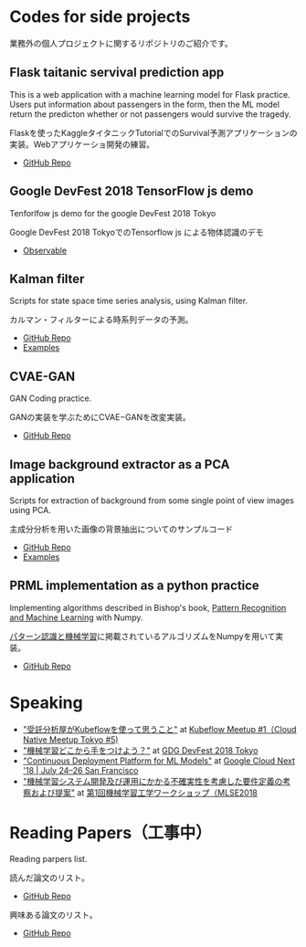 # Codes for side projects
業務外の個人プロジェクトに関するリポジトリのご紹介です。

## Flask taitanic servival prediction app
This is a web application with a machine learning model for Flask practice. Users put information about passengers in the form, then the ML model return the predicton whether or not passengers would survive the tragedy.

Flaskを使ったKaggleタイタニックTutorialでのSurvival予測アプリケーションの実装。Webアプリケーショ開発の練習。

- [GitHub Repo](https://github.com/tkazusa/flask_titanic)

## Google DevFest 2018 TensorFlow js demo
Tenforlfow js demo for the google DevFest 2018 Tokyo

Google DevFest 2018 TokyoでのTensorflow js による物体認識のデモ 

- [Observable](https://beta.observablehq.com/@tkazusa/google-devfest-2018-tokyo)

## Kalman filter
Scripts for state space time series analysis, using Kalman filter.

カルマン・フィルターによる時系列データの予測。

- [GitHub Repo](https://github.com/tkazusa/kalman_filter)
- [Examples](https://github.com/tkazusa/kalman_filter/blob/master/examples/time%20series%20data%20estimation%20with%20kalman%20filter.ipynb)

## CVAE-GAN
GAN Coding practice.

GANの実装を学ぶためにCVAE−GANを改変実装。

- [GitHub Repo](https://github.com/tkazusa/CVAE-GAN)

## Image background extractor as a PCA application
Scripts for extraction of background from some single point of view images using PCA.

主成分分析を用いた画像の背景抽出についてのサンプルコード

- [GitHub Repo](https://github.com/tkazusa/background_extractor)
- [Examples](https://github.com/tkazusa/background_extractor/blob/master/examples/eigen_background_extractor.ipynb)

## PRML implementation as a python practice
Implementing algorithms described in Bishop's book, [Pattern Recognition and Machine Learning](https://www.amazon.co.jp/Pattern-Recognition-Learning-Information-Statistics/dp/0387310738) with Numpy.

[パターン認識と機械学習](https://www.amazon.co.jp/Pattern-Recognition-Learning-Information-Statistics/dp/0387310738)に掲載されているアルゴリズムをNumpyを用いて実装。

- [GitHub Repo](https://github.com/tkazusa/Python_MachineLeaning)

# Speaking
- ["受託分析屋がKubeflowを使って思うこと"](https://speakerdeck.com/tkazusa/shou-tuo-fen-xi-wu-gakubeflowwoshi-tutesi-ukoto-kubeflowmeetup-1) at [Kubeflow Meetup #1（Cloud Native Meetup Tokyo #5)](https://cloudnative.connpass.com/event/100600/)
- ["機械学習どこから手をつけよう？"](https://speakerdeck.com/tkazusa/ji-jie-xue-xi-dokokarashou-wotukeyou-google-devfest-2018-tokyo) at [GDG DevFest 2018 Tokyo](https://tokyo2018.gdgjapan.org/ml)
- ["Continuous Deployment Platform for ML Models"](https://cloud.withgoogle.com/next18/sf/sessions/session/155946) at [Google Cloud Next '18 | July 24–26 San Francisco](https://cloud.withgoogle.com/next18/sf)
- ["機械学習システム開発及び運用にかかる不確実性を考慮した要件定義の考察および提案"](https://speakerdeck.com/tkazusa/ji-jie-xue-xi-sisutemukai-fa-ji-biyun-yong-nikakaru-bu-que-shi-wokao-lu-sitayao-jian-ding-yi-falsekao-cha-oyobiti-an) at [第1回機械学習工学ワークショップ（MLSE2018](https://mlxse.connpass.com/event/83360/)


# Reading Papers（工事中）
Reading parpers list.

読んだ論文のリスト。
- [GitHub Repo](https://github.com/tkazusa/papers/issues?q=is%3Aissue+is%3Aclosed)

興味ある論文のリスト。
- [GitHub Repo](https://github.com/tkazusa/papers/issues)
